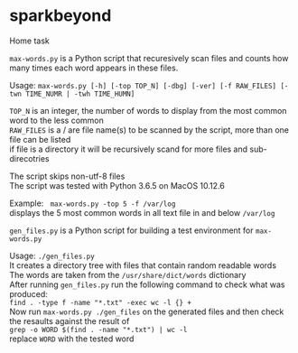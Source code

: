 # sparkbeyond
Home task

`max-words.py` is a Python script that recuresively scan files and counts how many times each word appears in these files.

Usage: `max-words.py [-h] [-top TOP_N] [-dbg] [-ver] [-f RAW_FILES] [-twn TIME_NUMR | -twh TIME_HUMN]`

`TOP_N` is an integer, the number of words to display from the most common word to the less common\
`RAW_FILES` is a  / are file name(s) to be scanned by the script, more than one file can be listed\
if file is a directory it will be recursively scand for more files and sub-direcotries

The script skips non-utf-8 files\
The script was tested with Python 3.6.5 on MacOS 10.12.6

Example:   `max-words.py -top 5 -f /var/log`\
displays the 5 most common words in all text file in and below `/var/log`

`gen_files.py` is a Python script for building a test environment for `max-words.py`

Usage: `./gen_files.py`\
It creates a directory tree with files that contain random readable words\
The words are taken from the `/usr/share/dict/words` dictionary\
After running `gen_files.py` run the following command to check what was produced:\
`find . -type f -name "*.txt" -exec wc -l {} +`\
Now run `max-words.py ./gen_files` on the generated files and then check the resaults against the result of\
`grep -o WORD $(find . -name "*.txt") | wc -l`\
replace `WORD` with the tested word
